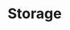 ---
title: Storage
slug: storage
excerpt: Get started with OVHcloud Storage and Backup solutions
order: 06
sections: Enterprise File Storage, Object Storage, Public Cloud Archive, Veeam, Cloud Disk Array, NAS
---